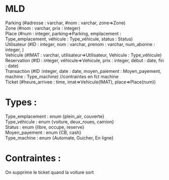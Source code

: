 # __MLD__ <br/>
Parking (#adresse : varchar, #nom : varchar, zone=>Zone)
<br/>
Zone (#nom : varchar, prix : integer)
<br/>
Place (#num : integer, parking=>Parking, emplacement : Type_emplacement, véhicule : Type_véhicule, status : Status)
<br/>
Utilisateur (#ID : integer, nom : varchar, prenom : varchar, num_abonne : integer, )
<br/>
Vehicule (#IMAT : varchar, utilisateur=>Utilisateur, Vehicule : Type_véhicule)
<br/>
Reservation (#ID : integer, véhicule=>Vehicule, prix : integer, début : date, fin : date)
<br/>
Transaction (#ID :integer, date : date, moyen_paiement : Moyen_payement, machine : Type_machine) //contraintes en fct machine
<br/>
Ticket (#heure_arrivee : time, imat=>Vehicule(IMAT), place=>Place(num))
<br/>

# Types :
Type_emplacement : enum {plein_air, couverte}
<br/>
Type_véhicule : enum {voiture, deux_roues, camion}
<br/>
Status : enum {libre, occupe, reserve}
<br/>
Moyen_payement : enum {CB, cash}
<br/>
Type_machine : enum {Automate, Guicher, En ligne}

# Contraintes : 
On supprime le ticket quand la voiture sort
<br/>

